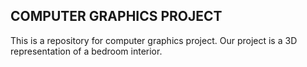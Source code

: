 ## COMPUTER GRAPHICS PROJECT

This is a repository for computer graphics project. Our project is a 3D representation of a bedroom interior. 